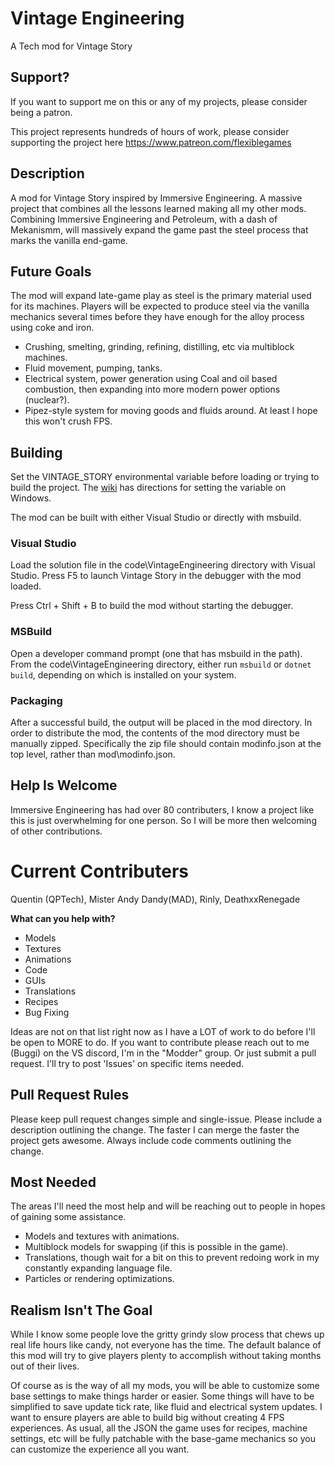 # Vintage Engineering
A Tech mod for Vintage Story

## Support?
If you want to support me on this or any of my projects, please consider being a patron.

This project represents hundreds of hours of work, please consider supporting the project here https://www.patreon.com/flexiblegames

## Description
A mod for Vintage Story inspired by Immersive Engineering. A massive project that combines all the lessons learned making all my other mods. Combining Immersive Engineering and Petroleum, with a dash of Mekanismm, will massively expand the game past the steel process that marks the vanilla end-game.

## Future Goals
The mod will expand late-game play as steel is the primary material used for its machines. Players will be expected to produce steel via the vanilla mechanics several times before they have enough for the alloy process using coke and iron.

- Crushing, smelting, grinding, refining, distilling, etc via multiblock machines.
- Fluid movement, pumping, tanks.
- Electrical system, power generation using Coal and oil based combustion, then expanding into more modern power options (nuclear?).
- Pipez-style system for moving goods and fluids around. At least I hope this won't crush FPS.

## Building
Set the VINTAGE_STORY environmental variable before loading or trying to build the project. The [wiki](https://wiki.vintagestory.at/index.php/Modding:Preparing_For_Code_Mods#Creating_an_Environment_Variable) has directions for setting the variable on Windows.

The mod can be built with either Visual Studio or directly with msbuild.

### Visual Studio
Load the solution file in the code\VintageEngineering directory with Visual Studio. Press F5 to launch Vintage Story in the debugger with the mod loaded.

Press Ctrl + Shift + B to build the mod without starting the debugger.

### MSBuild
Open a developer command prompt (one that has msbuild in the path). From the code\VintageEngineering directory, either run `msbuild` or `dotnet build`, depending on which is installed on your system.

### Packaging
After a successful build, the output will be placed in the mod directory. In order to distribute the mod, the contents of the mod directory must be manually zipped. Specifically the zip file should contain modinfo.json at the top level, rather than mod\modinfo.json.

## Help Is Welcome
Immersive Engineering has had over 80 contributers, I know a project like this is just overwhelming for one person. So I will be more then welcoming of other contributions.

# Current Contributers
Quentin (QPTech), Mister Andy Dandy(MAD), Rinly, DeathxxRenegade

**What can you help with?**
- Models
- Textures
- Animations
- Code
- GUIs
- Translations
- Recipes
- Bug Fixing

Ideas are not on that list right now as I have a LOT of work to do before I'll be open to MORE to do. If you want to contribute please reach out to me (Buggi) on the VS discord, I'm in the "Modder" group. Or just submit a pull request. I'll try to post 'Issues' on specific items needed.

## Pull Request Rules
Please keep pull request changes simple and single-issue. Please include a description outlining the change. The faster I can merge the faster the project gets awesome.
Always include code comments outlining the change.

## Most Needed
The areas I'll need the most help and will be reaching out to people in hopes of gaining some assistance.
- Models and textures with animations.
- Multiblock models for swapping (if this is possible in the game).
- Translations, though wait for a bit on this to prevent redoing work in my constantly expanding language file.
- Particles or rendering optimizations.

## Realism Isn't The Goal
While I know some people love the gritty grindy slow process that chews up real life hours like candy, not everyone has the time. The default balance of this mod will try to give players plenty to accomplish without taking months out of their lives.

Of course as is the way of all my mods, you will be able to customize some base settings to make things harder or easier. Some things will have to be simplified to save update tick rate, like fluid and electrical system updates. I want to ensure players are able to build big without creating 4 FPS experiences. As usual, all the JSON the game uses for recipes, machine settings, etc will be fully patchable with the base-game mechanics so you can customize the experience all you want.
